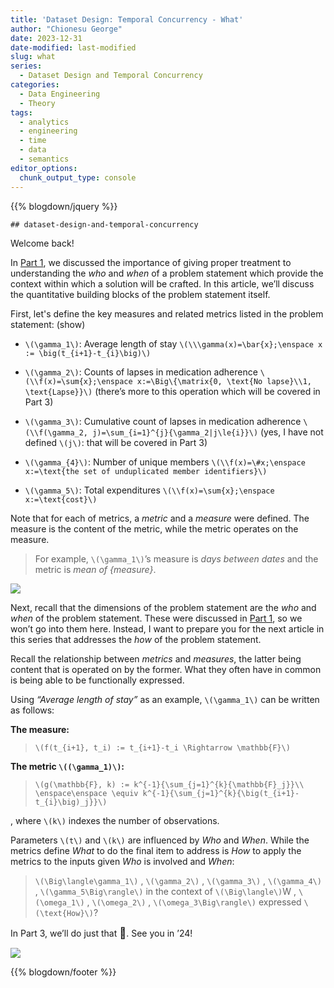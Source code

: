 ```yaml
---
title: 'Dataset Design: Temporal Concurrency - What'
author: "Chionesu George"
date: 2023-12-31
date-modified: last-modified
slug: what
series: 
  - Dataset Design and Temporal Concurrency
categories:
  - Data Engineering
  - Theory
tags:
  - analytics
  - engineering
  - time
  - data
  - semantics
editor_options: 
  chunk_output_type: console
---
```


{{% blogdown/jquery %}}

    ## dataset-design-and-temporal-concurrency

<link rel="stylesheet" href="/markdown.css"/>
<script src="/markdown.js"></script>
<span style="display: none;">
<p>
<ul toggleGroup="0" context="definition">
<li id="msg_tax_I">
<span class="def_sym">&delta;<sup>I</sup></span>
: Information-carrying columns
</li>
<li id="msg_tax_G">
<span class="def_sym">&delta;<sup>G</sup></span>
: Grouping columns (categorical, descriptive)
</li>
<li id="msg_tax_Y">
<span class="def_sym">&delta;<sup>Y</sup></span>
: Measurements (e.g., purchase price, height, product ratings)
</li>
<li id="msg_tax_T">
<span class="def_sym">&delta;<sup>T</sup></span>
: Temporal columns to include dates and temporal hierarchies
</li>
<li id="msg_tax_E">
<span class="def_sym">&delta;<sup>E</sup></span>
: Record life-cycle tracking columns (for example, effective dates in slowly changing dimension parlance)
</li>
</ul>
</p>
</span>
<span style="display: none;" id="msg_W">Report Window</span>
<span style="display: none;" id="msg_o1">... members between 30 and 50 years old</span>
<span style="display: none;" id="msg_o2">... have had at least two inpatient visits within a six-week period</span>
<span style="display: none;" id="msg_o3">Dependence vs. Independence</span>

<span class="decorativeText">Welcome back!</span>

In <a href="../who-and-when" target="blank">Part 1</a>, we discussed the importance of giving proper treatment to understanding the *who* and *when* of a problem statement which provide the context within which a solution will be crafted. In this article, we’ll discuss the quantitative building blocks of the problem statement itself.

<span role="toggle" context="posthoc" toggleGroup="1" class="">
First, let's define the key measures and related metrics listed in the problem statement: 
<hint toggleGroup="1">(show)</hint>
</span>

- <span class="bigMath">`\(\gamma_1\)`</span>: <span id="msg_g1">Average length of stay</span> `\(\\\gamma(x)=\bar{x};\enspace x := \big(t_{i+1}-t_{i}\big)\)`

- <span class="bigMath">`\(\gamma_2\)`</span>: <span id="msg_g2">Counts of lapses in medication adherence</span> `\(\\f(x)=\sum{x};\enspace x:=\Big\{\matrix{0, \text{No lapse}\\1, \text{Lapse}}\)` (there’s more to this operation which will be covered in Part 3)

- <span class="bigMath">`\(\gamma_3\)`</span>: <span id="msg_g3">Cumulative count of lapses in medication adherence</span> `\(\\f(\gamma_2, j)=\sum_{i=1}^{j}{\gamma_2|j\le{i}}\)` (yes, I have not defined `\(j\)`: that will be covered in Part 3)

- <span class="bigMath">`\(\gamma_{4}\)`</span>: <span id="msg_g4">Number of unique members</span> `\(\\f(x)=\#x;\enspace x:=\text{the set of unduplicated member identifiers}\)`

- <span class="bigMath">`\(\gamma_5\)`</span>: <span id="msg_g5">Total expenditures</span> `\(\\f(x)=\sum{x};\enspace x:=\text{cost}\)`

Note that for each of metrics, a *metric* and a *measure* were defined. The measure is the content of the metric, while the metric operates on the measure.

> For example, <span msg_id="1">`\(\gamma_1\)`</span>’s measure is *days between dates* and the metric is *mean of {measure}*.

<img src="/decorative_line.png" class="decorative-line" />

Next, recall that the dimensions of the problem statement are the *who* and *when* of the problem statement. These were discussed in <a href="../who-and-when" target="_blank">Part 1</a>, so we won’t go into them here. Instead, I want to prepare you for the next article in this series that addresses the *how* of the problem statement.

Recall the relationship between *metrics* and *measures*, the latter being content that is operated on by the former. What they often have in common is being able to be functionally expressed.

Using *“Average length of stay”* as an example, <span msg_id="g1">`\(\gamma_1\)`</span> can be written as follows:

**The measure:**

> `\(f(t_{i+1}, t_i) := t_{i+1}-t_i \Rightarrow \mathbb{F}\)`

**The metric `\((\gamma_1)\)`:**

> `\(g(\mathbb{F}, k) := k^{-1}{\sum_{j=1}^{k}{\mathbb{F}_j}}\\ \enspace\enspace \equiv k^{-1}{\sum_{j=1}^{k}{\big(t_{i+1}-t_{i}\big)_j}}\)`

, where `\(k\)` indexes the number of observations.

Parameters <span class="bigMath">`\(t\)`</span> and <span class="bigMath">`\(k\)`</span> are influenced by *Who* and *When*. While the metrics define *What* to do the final item to address is *How* to apply the metrics to the inputs given *Who* is involved and *When*:

> <span msg_id="g1">`\(\Big\langle\gamma_1\)`</span>
> , <span msg_id="g2">`\(\gamma_2\)`</span>
> , <span msg_id="g3">`\(\gamma_3\)`</span>
> , <span msg_id="g4">`\(\gamma_4\)`</span>
> , <span msg_id="g5">`\(\gamma_5\Big\rangle\)`</span>
> in the context of
> `\(\Big\langle\)`<span msg_id="W">W</span>
> , <span msg_id="o1">`\(\omega_1\)`</span>
> , <span msg_id="o2">`\(\omega_2\)`</span>
> , <span msg_id="o3">`\(\omega_3\Big\rangle\)`</span>
> expressed `\(\text{How}\)`?

In Part 3, we’ll do just that <span style="font-size:larger;">🙂</span>. See you in ’24!

<img src="/decorative_line.png" class="decorative-line" />

{{% blogdown/footer %}}
